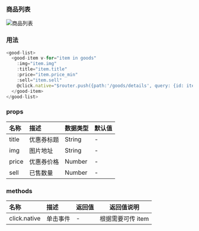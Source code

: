 ### 商品列表

![商品列表](http://ps574m5ib.bkt.clouddn.com/%E5%95%86%E5%93%81%E5%88%97%E8%A1%A8.jpg)

### 用法

```js
<good-list>
  <good-item v-for="item in goods"
    :img="item.img"
    :title="item.title"
    :price="item.price_min"
    :sell="item.sell"
    @click.native="$router.push({path:'/goods/details', query: {id: item.id}})">
  </good-item>
</good-list>
```

### props

| 名称    | 描述    | 数据类型   | 默认值 |
| :---- | :---- | ------ | --- |
| title | 优惠券标题 | String | -   |
| img   | 图片地址  | String | -   |
| price | 优惠券价格 | Number | -   |
| sell  | 已售数量  | Number | -   |

### methods

| 名称           | 描述   | 返回值 | 返回值说明       |
| :----------- | :--- | --- | ----------- |
| click.native | 单击事件 | -   | 根据需要可传 item |
